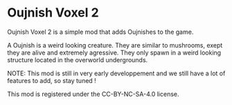 # Oujnish Voxel 2
Oujnish Voxel 2 is a simple mod that adds Oujnishes to the game.

A Oujnish is a weird looking creature. They are similar to mushrooms, exept they are alive and extremely agressive.
They only spawn in a weird looking structure located in the overworld undergrounds.

NOTE: This mod is still in very early developpement and we still have a lot of features to add, so stay tuned !


This mod is registered under the CC-BY-NC-SA-4.0 license.
